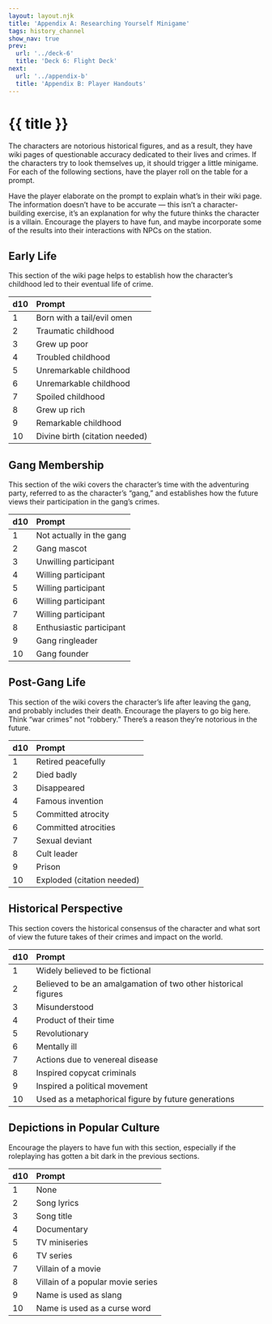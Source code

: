 ```yaml
---
layout: layout.njk
title: 'Appendix A: Researching Yourself Minigame'
tags: history_channel
show_nav: true
prev:
  url: '../deck-6'
  title: 'Deck 6: Flight Deck'
next:
  url: '../appendix-b'
  title: 'Appendix B: Player Handouts'
---
```


# {{ title }}

The characters are notorious historical figures, and as a result, they have wiki pages of questionable accuracy dedicated to their lives and crimes. If the characters try to look themselves up, it should trigger a little minigame. For each of the following sections, have the player roll on the table for a prompt.

Have the player elaborate on the prompt to explain what’s in their wiki page. The information doesn’t have to be accurate — this isn’t a character-building exercise, it’s an explanation for why the future thinks the character is a villain. Encourage the players to have fun, and maybe incorporate some of the results into their interactions with NPCs on the station.

## Early Life

This section of the wiki page helps to establish how the character’s childhood led to their eventual life of crime.

| d10 | Prompt                         |
| --- | :----------------------------- |
| 1   | Born with a tail/evil omen     |
| 2   | Traumatic childhood            |
| 3   | Grew up poor                   |
| 4   | Troubled childhood             |
| 5   | Unremarkable childhood         |
| 6   | Unremarkable childhood         |
| 7   | Spoiled childhood              |
| 8   | Grew up rich                   |
| 9   | Remarkable childhood           |
| 10  | Divine birth (citation needed) |

## Gang Membership

This section of the wiki covers the character’s time with the adventuring party, referred to as the character’s “gang,” and establishes how the future views their participation in the gang’s crimes.

| d10 | Prompt                   |
| --- | :----------------------- |
| 1   | Not actually in the gang |
| 2   | Gang mascot              |
| 3   | Unwilling participant    |
| 4   | Willing participant      |
| 5   | Willing participant      |
| 6   | Willing participant      |
| 7   | Willing participant      |
| 8   | Enthusiastic participant |
| 9   | Gang ringleader          |
| 10  | Gang founder             |

## Post-Gang Life

This section of the wiki covers the character’s life after leaving the gang, and probably includes their death. Encourage the players to go big here. Think “war crimes” not “robbery.” There’s a reason they’re notorious in the future.

| d10 | Prompt                     |
| --- | :------------------------- |
| 1   | Retired peacefully         |
| 2   | Died badly                 |
| 3   | Disappeared                |
| 4   | Famous invention           |
| 5   | Committed atrocity         |
| 6   | Committed atrocities       |
| 7   | Sexual deviant             |
| 8   | Cult leader                |
| 9   | Prison                     |
| 10  | Exploded (citation needed) |

## Historical Perspective

This section covers the historical consensus of the character and what sort of view the future takes of their crimes and impact on the world.

| d10 | Prompt                                                         |
| --- | :------------------------------------------------------------- |
| 1   | Widely believed to be fictional                                |
| 2   | Believed to be an amalgamation of two other historical figures |
| 3   | Misunderstood                                                  |
| 4   | Product of their time                                          |
| 5   | Revolutionary                                                  |
| 6   | Mentally ill                                                   |
| 7   | Actions due to venereal disease                                |
| 8   | Inspired copycat criminals                                     |
| 9   | Inspired a political movement                                  |
| 10  | Used as a metaphorical figure by future generations            |

## Depictions in Popular Culture

Encourage the players to have fun with this section, especially if the roleplaying has gotten a bit dark in the previous sections.

| d10 | Prompt                            |
| --- | :-------------------------------- |
| 1   | None                              |
| 2   | Song lyrics                       |
| 3   | Song title                        |
| 4   | Documentary                       |
| 5   | TV miniseries                     |
| 6   | TV series                         |
| 7   | Villain of a movie                |
| 8   | Villain of a popular movie series |
| 9   | Name is used as slang             |
| 10  | Name is used as a curse word      |
